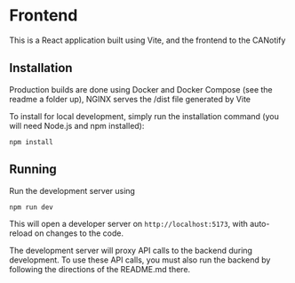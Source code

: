 # Frontend

This is a React application built using Vite, and the frontend to the CANotify

## Installation

Production builds are done using Docker and Docker Compose (see the readme a folder up), NGINX serves the /dist file generated by Vite

To install for local development, simply run the installation command (you will need Node.js and npm installed):

`npm install`

## Running

Run the development server using

`npm run dev`

This will open a developer server on `http://localhost:5173`, with auto-reload on changes to the code.


The development server will proxy API calls to the backend during development. To use these API calls, you must
also run the backend by following the directions of the README.md there.
